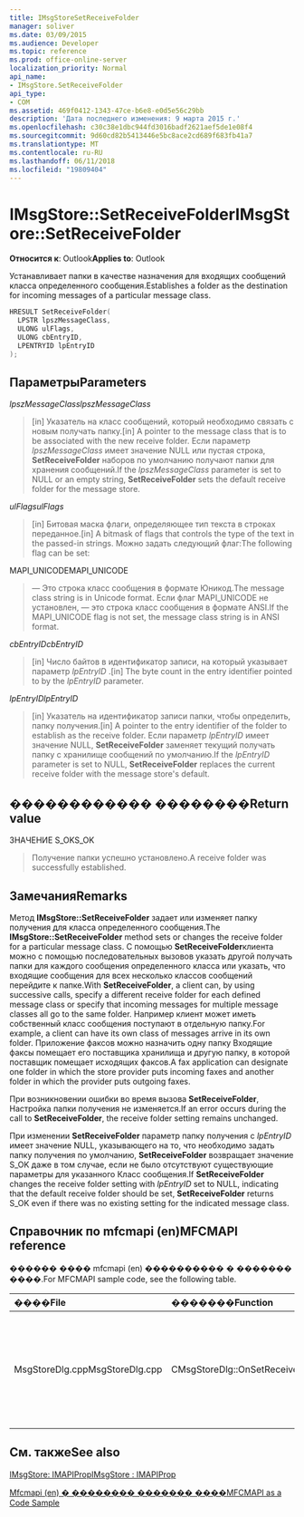 ```yaml
---
title: IMsgStoreSetReceiveFolder
manager: soliver
ms.date: 03/09/2015
ms.audience: Developer
ms.topic: reference
ms.prod: office-online-server
localization_priority: Normal
api_name:
- IMsgStore.SetReceiveFolder
api_type:
- COM
ms.assetid: 469f0412-1343-47ce-b6e8-e0d5e56c29bb
description: 'Дата последнего изменения: 9 марта 2015 г.'
ms.openlocfilehash: c30c38e1dbc944fd3016badf2621aef5de1e08f4
ms.sourcegitcommit: 9d60cd82b5413446e5bc8ace2cd689f683fb41a7
ms.translationtype: MT
ms.contentlocale: ru-RU
ms.lasthandoff: 06/11/2018
ms.locfileid: "19809404"
---
```

# <a name="imsgstoresetreceivefolder"></a><span data-ttu-id="b5621-103">IMsgStore::SetReceiveFolder</span><span class="sxs-lookup"><span data-stu-id="b5621-103">IMsgStore::SetReceiveFolder</span></span>

  
  
<span data-ttu-id="b5621-104">**Относится к**: Outlook</span><span class="sxs-lookup"><span data-stu-id="b5621-104">**Applies to**: Outlook</span></span> 
  
<span data-ttu-id="b5621-105">Устанавливает папки в качестве назначения для входящих сообщений класса определенного сообщения.</span><span class="sxs-lookup"><span data-stu-id="b5621-105">Establishes a folder as the destination for incoming messages of a particular message class.</span></span>
  
```cpp
HRESULT SetReceiveFolder(
  LPSTR lpszMessageClass,
  ULONG ulFlags,
  ULONG cbEntryID,
  LPENTRYID lpEntryID
);
```

## <a name="parameters"></a><span data-ttu-id="b5621-106">Параметры</span><span class="sxs-lookup"><span data-stu-id="b5621-106">Parameters</span></span>

 <span data-ttu-id="b5621-107">_lpszMessageClass_</span><span class="sxs-lookup"><span data-stu-id="b5621-107">_lpszMessageClass_</span></span>
  
> <span data-ttu-id="b5621-108">[in] Указатель на класс сообщений, который необходимо связать с новым получать папку.</span><span class="sxs-lookup"><span data-stu-id="b5621-108">[in] A pointer to the message class that is to be associated with the new receive folder.</span></span> <span data-ttu-id="b5621-109">Если параметр _lpszMessageClass_ имеет значение NULL или пустая строка, **SetReceiveFolder** наборов по умолчанию получают папки для хранения сообщений.</span><span class="sxs-lookup"><span data-stu-id="b5621-109">If the  _lpszMessageClass_ parameter is set to NULL or an empty string, **SetReceiveFolder** sets the default receive folder for the message store.</span></span> 
    
 <span data-ttu-id="b5621-110">_ulFlags_</span><span class="sxs-lookup"><span data-stu-id="b5621-110">_ulFlags_</span></span>
  
> <span data-ttu-id="b5621-111">[in] Битовая маска флаги, определяющее тип текста в строках переданное.</span><span class="sxs-lookup"><span data-stu-id="b5621-111">[in] A bitmask of flags that controls the type of the text in the passed-in strings.</span></span> <span data-ttu-id="b5621-112">Можно задать следующий флаг:</span><span class="sxs-lookup"><span data-stu-id="b5621-112">The following flag can be set:</span></span>
    
<span data-ttu-id="b5621-113">MAPI_UNICODE</span><span class="sxs-lookup"><span data-stu-id="b5621-113">MAPI_UNICODE</span></span> 
  
> <span data-ttu-id="b5621-114">— Это строка класс сообщения в формате Юникод.</span><span class="sxs-lookup"><span data-stu-id="b5621-114">The message class string is in Unicode format.</span></span> <span data-ttu-id="b5621-115">Если флаг MAPI_UNICODE не установлен, — это строка класс сообщения в формате ANSI.</span><span class="sxs-lookup"><span data-stu-id="b5621-115">If the MAPI_UNICODE flag is not set, the message class string is in ANSI format.</span></span>
    
 <span data-ttu-id="b5621-116">_cbEntryID_</span><span class="sxs-lookup"><span data-stu-id="b5621-116">_cbEntryID_</span></span>
  
> <span data-ttu-id="b5621-117">[in] Число байтов в идентификатор записи, на который указывает параметр _lpEntryID_ .</span><span class="sxs-lookup"><span data-stu-id="b5621-117">[in] The byte count in the entry identifier pointed to by the  _lpEntryID_ parameter.</span></span> 
    
 <span data-ttu-id="b5621-118">_lpEntryID_</span><span class="sxs-lookup"><span data-stu-id="b5621-118">_lpEntryID_</span></span>
  
> <span data-ttu-id="b5621-119">[in] Указатель на идентификатор записи папки, чтобы определить, папку получения.</span><span class="sxs-lookup"><span data-stu-id="b5621-119">[in] A pointer to the entry identifier of the folder to establish as the receive folder.</span></span> <span data-ttu-id="b5621-120">Если параметр _lpEntryID_ имеет значение NULL, **SetReceiveFolder** заменяет текущий получать папку с хранилище сообщений по умолчанию.</span><span class="sxs-lookup"><span data-stu-id="b5621-120">If the  _lpEntryID_ parameter is set to NULL, **SetReceiveFolder** replaces the current receive folder with the message store's default.</span></span> 
    
## <a name="return-value"></a><span data-ttu-id="b5621-121">������������ ��������</span><span class="sxs-lookup"><span data-stu-id="b5621-121">Return value</span></span>

<span data-ttu-id="b5621-122">ЗНАЧЕНИЕ S_OK</span><span class="sxs-lookup"><span data-stu-id="b5621-122">S_OK</span></span> 
  
> <span data-ttu-id="b5621-123">Получение папки успешно установлено.</span><span class="sxs-lookup"><span data-stu-id="b5621-123">A receive folder was successfully established.</span></span>
    
## <a name="remarks"></a><span data-ttu-id="b5621-124">Замечания</span><span class="sxs-lookup"><span data-stu-id="b5621-124">Remarks</span></span>

<span data-ttu-id="b5621-125">Метод **IMsgStore::SetReceiveFolder** задает или изменяет папку получения для класса определенного сообщения.</span><span class="sxs-lookup"><span data-stu-id="b5621-125">The **IMsgStore::SetReceiveFolder** method sets or changes the receive folder for a particular message class.</span></span> <span data-ttu-id="b5621-126">С помощью **SetReceiveFolder**клиента можно с помощью последовательных вызовов указать другой получать папки для каждого сообщения определенного класса или указать, что входящие сообщения для всех несколько классов сообщений перейдите к папке.</span><span class="sxs-lookup"><span data-stu-id="b5621-126">With **SetReceiveFolder**, a client can, by using successive calls, specify a different receive folder for each defined message class or specify that incoming messages for multiple message classes all go to the same folder.</span></span> <span data-ttu-id="b5621-127">Например клиент может иметь собственный класс сообщения поступают в отдельную папку.</span><span class="sxs-lookup"><span data-stu-id="b5621-127">For example, a client can have its own class of messages arrive in its own folder.</span></span> <span data-ttu-id="b5621-128">Приложение факсов можно назначить одну папку Входящие факсы помещает его поставщика хранилища и другую папку, в которой поставщик помещает исходящих факсов.</span><span class="sxs-lookup"><span data-stu-id="b5621-128">A fax application can designate one folder in which the store provider puts incoming faxes and another folder in which the provider puts outgoing faxes.</span></span>
  
<span data-ttu-id="b5621-129">При возникновении ошибки во время вызова **SetReceiveFolder**, Настройка папки получения не изменяется.</span><span class="sxs-lookup"><span data-stu-id="b5621-129">If an error occurs during the call to **SetReceiveFolder**, the receive folder setting remains unchanged.</span></span> 
  
<span data-ttu-id="b5621-130">При изменении **SetReceiveFolder** параметр папку получения с _lpEntryID_ имеет значение NULL, указывающего на то, что необходимо задать папку получения по умолчанию, **SetReceiveFolder** возвращает значение S_OK даже в том случае, если не было отсутствуют существующие параметры для указанного Класс сообщения.</span><span class="sxs-lookup"><span data-stu-id="b5621-130">If **SetReceiveFolder** changes the receive folder setting with  _lpEntryID_ set to NULL, indicating that the default receive folder should be set, **SetReceiveFolder** returns S_OK even if there was no existing setting for the indicated message class.</span></span> 
  
## <a name="mfcmapi-reference"></a><span data-ttu-id="b5621-131">Справочник по mfcmapi (en)</span><span class="sxs-lookup"><span data-stu-id="b5621-131">MFCMAPI reference</span></span>

<span data-ttu-id="b5621-132">������ ���� mfcmapi (en) ���������� � ������� ����.</span><span class="sxs-lookup"><span data-stu-id="b5621-132">For MFCMAPI sample code, see the following table.</span></span>
  
|<span data-ttu-id="b5621-133">**����**</span><span class="sxs-lookup"><span data-stu-id="b5621-133">**File**</span></span>|<span data-ttu-id="b5621-134">**�������**</span><span class="sxs-lookup"><span data-stu-id="b5621-134">**Function**</span></span>|<span data-ttu-id="b5621-135">**�����������**</span><span class="sxs-lookup"><span data-stu-id="b5621-135">**Comment**</span></span>|
|:-----|:-----|:-----|
|<span data-ttu-id="b5621-136">MsgStoreDlg.cpp</span><span class="sxs-lookup"><span data-stu-id="b5621-136">MsgStoreDlg.cpp</span></span>  <br/> |<span data-ttu-id="b5621-137">CMsgStoreDlg::OnSetReceiveFolder</span><span class="sxs-lookup"><span data-stu-id="b5621-137">CMsgStoreDlg::OnSetReceiveFolder</span></span>  <br/> |<span data-ttu-id="b5621-138">Mfcmapi (en) использует метод **IMsgStore::SetReceiveFolder** для установки в папку в папку получения для класса определенного сообщения.</span><span class="sxs-lookup"><span data-stu-id="b5621-138">MFCMAPI uses the **IMsgStore::SetReceiveFolder** method to set a folder as the receive folder for a particular message class.</span></span>  <br/> |
   
## <a name="see-also"></a><span data-ttu-id="b5621-139">См. также</span><span class="sxs-lookup"><span data-stu-id="b5621-139">See also</span></span>



[<span data-ttu-id="b5621-140">IMsgStore: IMAPIProp</span><span class="sxs-lookup"><span data-stu-id="b5621-140">IMsgStore : IMAPIProp</span></span>](imsgstoreimapiprop.md)


[<span data-ttu-id="b5621-141">Mfcmapi (en) � �������� ������� ����</span><span class="sxs-lookup"><span data-stu-id="b5621-141">MFCMAPI as a Code Sample</span></span>](mfcmapi-as-a-code-sample.md)

